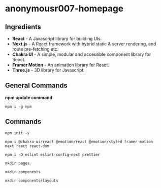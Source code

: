 # anonymousr007-homepage

## Ingredients

* **React** - A Javascript library for building UIs.
* **Next.js** - A React framework with hybrid static & server rendering, and route pre-fetching etc.
* **Chakra UI** - A simple, modular and accessible component library for React.
* **Framer Motion** - An animation library for React.
* **Three.js** - 3D library for Javascript.

## General Commands

**npm update command**
```
npm i -g npm
```

## Commands

```
npm init -y
```

```
npm i @chakra-ui/react @emotion/react @emotion/styled framer-motion next react react-dom
```

```
npm i -D eslint eslint-config-next prettier
```

```
mkdir pages
```

```
mkdir components
```

```
mkdir components/layouts
```
